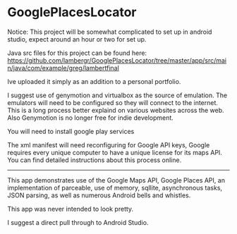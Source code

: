 # GooglePlacesLocator

Notice: This project will be somewhat complicated to set up in android studio, expect around an hour or two for set up.

Java src files for this project can be found here: https://github.com/lambergr/GooglePlacesLocator/tree/master/app/src/main/java/com/example/greg/lambertfinal

Ive uploaded it simply as an addition to a personal portfolio.

I suggest use of genymotion and virtualbox as the source of emulation. The emulators will need to be configured so they will connect to the internet. This is a long process better explaind on various websites across the web. Also Genymotion is no longer free for indie development.

You will need to install google play services

The xml manifest will need reconfiguring for Google API keys, Google requires every unique computer to have a unique license for its maps API. You can find detailed instructions about this process online. 


----

This app demonstrates use of the Google Maps API, Google Places API, an implementation of parceable, use of memory, sqllite, asynchronous tasks, JSON parsing, as well as numerous Android bells and whistles.

This app was never intended to look pretty.

I suggest a direct pull through to Android Studio.
